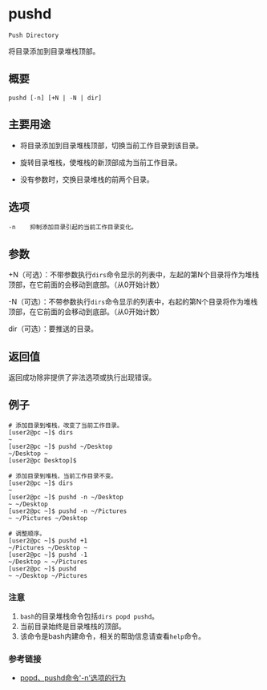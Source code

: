 pushd
===
`Push Directory`

将目录添加到目录堆栈顶部。

## 概要

```shell
pushd [-n] [+N | -N | dir]
```

## 主要用途

- 将目录添加到目录堆栈顶部，切换当前工作目录到该目录。

- 旋转目录堆栈，使堆栈的新顶部成为当前工作目录。

- 没有参数时，交换目录堆栈的前两个目录。

## 选项

```shell
-n    抑制添加目录引起的当前工作目录变化。
```

## 参数

+N（可选）：不带参数执行`dirs`命令显示的列表中，左起的第N个目录将作为堆栈顶部，在它前面的会移动到底部。（从0开始计数）

-N（可选）：不带参数执行`dirs`命令显示的列表中，右起的第N个目录将作为堆栈顶部，在它前面的会移动到底部。（从0开始计数）

dir（可选）：要推送的目录。

## 返回值

返回成功除非提供了非法选项或执行出现错误。

## 例子

```shell
# 添加目录到堆栈，改变了当前工作目录。
[user2@pc ~]$ dirs
~
[user2@pc ~]$ pushd ~/Desktop
~/Desktop ~
[user2@pc Desktop]$ 
```

```shell
# 添加目录到堆栈，当前工作目录不变。
[user2@pc ~]$ dirs
~
[user2@pc ~]$ pushd -n ~/Desktop
~ ~/Desktop
[user2@pc ~]$ pushd -n ~/Pictures
~ ~/Pictures ~/Desktop

# 调整顺序。
[user2@pc ~]$ pushd +1
~/Pictures ~/Desktop ~
[user2@pc ~]$ pushd -1
~/Desktop ~ ~/Pictures
[user2@pc ~]$ pushd
~ ~/Desktop ~/Pictures
```

### 注意

1. `bash`的目录堆栈命令包括`dirs popd pushd`。
2. 当前目录始终是目录堆栈的顶部。
3. 该命令是bash内建命令，相关的帮助信息请查看`help`命令。

### 参考链接

- [popd、pushd命令'-n'选项的行为](https://superuser.com/questions/784450/popd-and-pushd-behavior-with-n-option)


